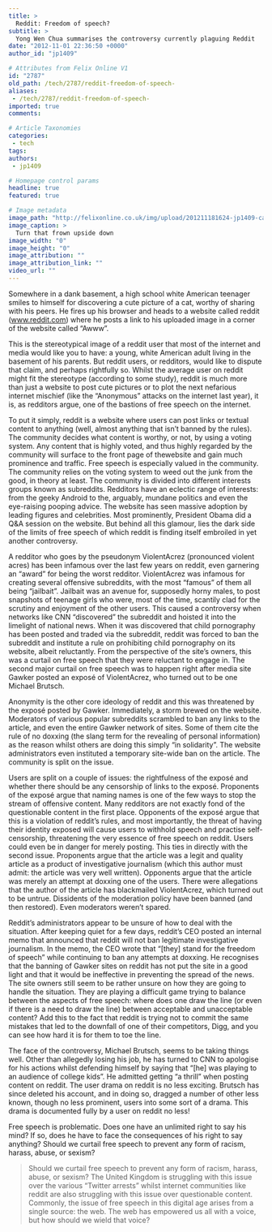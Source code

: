 ```yaml
---
title: >
  Reddit: Freedom of speech?
subtitle: >
  Yong Wen Chua summarises the controversy currently plaguing Reddit
date: "2012-11-01 22:36:50 +0000"
author_id: "jp1409"

# Attributes from Felix Online V1
id: "2787"
old_path: /tech/2787/reddit-freedom-of-speech-
aliases:
 - /tech/2787/reddit-freedom-of-speech-
imported: true
comments:

# Article Taxonomies
categories:
 - tech
tags:
authors:
 - jp1409

# Homepage control params
headline: true
featured: true

# Image metadata
image_path: "http://felixonline.co.uk/img/upload/201211181624-jp1409-capture.png"
image_caption: >
  Turn that frown upside down
image_width: "0"
image_height: "0"
image_attribution: ""
image_attribution_link: ""
video_url: ""
---
```


Somewhere in a dank basement, a high school white American teenager smiles to himself for discovering a cute picture of a cat, worthy of sharing with his peers. He fires up his browser and heads to a website called reddit (www.reddit.com) where he posts a link to his uploaded image in a corner of the website called “Awww”.

This is the stereotypical image of a reddit user that most of the internet and media would like you to have: a young, white American adult living in the basement of his parents. But reddit users, or redditors, would like to dispute that claim, and perhaps rightfully so. Whilst the average user on reddit might fit the stereotype (according to some study), reddit is much more than just a website to post cute pictures or to plot the next nefarious internet mischief (like the “Anonymous” attacks on the internet last year), it is, as redditors argue, one of the bastions of free speech on the internet.

To put it simply, reddit is a website where users can post links or textual content to anything (well, almost anything that isn’t banned by the rules). The community decides what content is worthy, or not, by using a voting system. Any content that is highly voted, and thus highly regarded by the community will surface to the front page of thewebsite and gain much prominence and traffic. Free speech is especially valued in the community. The community relies on the voting system to weed out the junk from the good, in theory at least. The community is divided into different interests groups known as subreddits. Redditors have an eclectic range of interests: from the geeky Android to the, arguably, mundane politics and even the eye-raising pooping advice. The website has seen massive adoption by leading figures and celebrities. Most prominently, President Obama did a Q&A session on the website. But behind all this glamour, lies the dark side of the limits of free speech of which reddit is finding itself embroiled in yet another controversy.

A redditor who goes by the pseudonym ViolentAcrez (pronounced violent acres) has been infamous over the last few years on reddit, even garnering an “award” for being the worst redditor. ViolentAcrez was infamous for creating several offensive subreddits, with the most “famous” of them all being “jailbait”. Jailbait was an avenue for, supposedly horny males, to post snapshots of teenage girls who were, most of the time, scantily clad for the scrutiny and enjoyment of the other users. This caused a controversy when networks like CNN “discovered” the subreddit and hoisted it into the limelight of national news. When it was discovered that child pornography has been posted and traded via the subreddit, reddit was forced to ban the subreddit and institute a rule on prohibiting child pornography on its website, albeit reluctantly. From the perspective of the site’s owners, this was a curtail on free speech that they were reluctant to engage in. The second major curtail on free speech was to happen right after media site Gawker posted an exposé of ViolentAcrez, who turned out to be one Michael Brutsch.

Anonymity is the other core ideology of reddit and this was threatened by the exposé posted by Gawker. Immediately, a storm brewed on the website. Moderators of various popular subreddits scrambled to ban any links to the article, and even the entire Gawker network of sites. Some of them cite the rule of no doxxing (the slang term for the revealing of personal information) as the reason whilst others are doing this simply “in solidarity”. The website administrators even instituted a temporary site-wide ban on the article. The community is split on the issue.

Users are split on a couple of issues: the rightfulness of the exposé and whether there should be any censorship of links to the exposé. Proponents of the exposé argue that naming names is one of the few ways to stop the stream of offensive content. Many redditors are not exactly fond of the questionable content in the first place. Opponents of the exposé argue that this is a violation of reddit’s rules, and most importantly, the threat of having their identity exposed will cause users to withhold speech and practise self-censorship, threatening the very essence of free speech on reddit. Users could even be in danger for merely posting. This ties in directly with the second issue. Proponents argue that the article was a legit and quality article as a product of investigative journalism (which this author must admit: the article was very well written). Opponents argue that the article was merely an attempt at doxxing one of the users. There were allegations that the author of the article has blackmailed ViolentAcrez, which turned out to be untrue. Dissidents of the moderation policy have been banned (and then restored). Even moderators weren’t spared.

Reddit’s administrators appear to be unsure of how to deal with the situation. After keeping quiet for a few days, reddit’s CEO posted an internal memo that announced that reddit will not ban legitimate investigative journalism. In the memo, the CEO wrote that “[they] stand for the freedom of speech” while continuing to ban any attempts at doxxing. He recognises that the banning of Gawker sites on reddit has not put the site in a good light and that it would be ineffective in preventing the spread of the news. The site owners still seem to be rather unsure on how they are going to handle the situation. They are playing a difficult game trying to balance between the aspects of free speech: where does one draw the line (or even if there is a need to draw the line) between acceptable and unacceptable content? Add this to the fact that reddit is trying not to commit the same mistakes that led to the downfall of one of their competitors, Digg, and you can see how hard it is for them to toe the line.

The face of the controversy, Michael Brutsch, seems to be taking things well. Other than allegedly losing his job, he has turned to CNN to apologise for his actions whilst defending himself by saying that “[he] was playing to an audience of college kids”. He admitted getting “a thrill” when posting content on reddit. The user drama on reddit is no less exciting. Brutsch has since deleted his account, and in doing so, dragged a number of other less known, though no less prominent, users into some sort of a drama. This drama is documented fully by a user on reddit no less!

Free speech is problematic. Does one have an unlimited right to say his mind? If so, does he have to face the consequences of his right to say anything? Should we curtail free speech to prevent any form of racism, harass, abuse, or sexism?
> Should we curtail free speech to prevent any form of racism, harass, abuse, or sexism?
The United Kingdom is struggling with this issue over the various “Twitter arrests” whilst internet communities like reddit are also struggling with this issue over questionable content. Commonly, the issue of free speech in this digital age arises from a single source: the web. The web has empowered us all with a voice, but how should we wield that voice?
